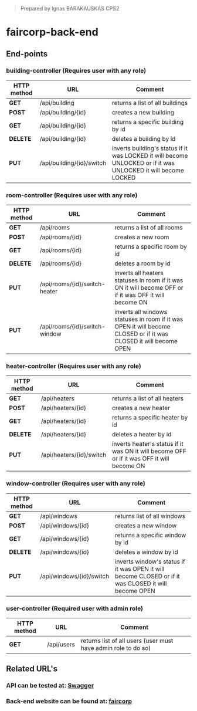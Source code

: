 > Prepared by Ignas BARAKAUSKAS CPS2
# faircorp-back-end

## End-points

### building-controller (Requires user with any role)

| HTTP method | URL | Comment |
|--|--|--|
| **GET** | /api/building | returns a list of all buildings|
| **POST** | /api/building/{id} | creates a new building |
| **GET** | /api/building/{id} | returns a specific building by id|
| **DELETE** | /api/building/{id} | deletes a building by id|
| **PUT** | /api/building/{id}/switch | inverts building's status if it was LOCKED it will become UNLOCKED or if it was UNLOCKED it will become LOCKED|

### room-controller (Requires user with any role)

| HTTP method | URL | Comment |
|--|--|--|
| **GET** | /api/rooms | returns a list of all rooms|
| **POST** | /api/rooms/{id} | creates a new room |
| **GET** | /api/rooms/{id} | returns a specific room by id|
| **DELETE** | /api/rooms/{id} | deletes a room by id|
| **PUT** | /api/rooms/{id}/switch-heater | inverts all heaters statuses in room if it was ON it will become OFF or if it was OFF it will become ON|
| **PUT** | /api/rooms/{id}/switch-window | inverts all windows statuses in room if it was OPEN it will become CLOSED or if it was CLOSED it will become OPEN|

### heater-controller (Requires user with any role)

| HTTP method | URL | Comment |
|--|--|--|
| **GET** | /api/heaters | returns a list of all heaters|
| **POST** | /api/heaters/{id} | creates a new heater |
| **GET** | /api/heaters/{id} | returns a specific heater by id|
| **DELETE** | /api/heaters/{id} | deletes a heater by id|
| **PUT** | /api/heaters/{id}/switch | inverts heater's status if it was ON it will become OFF or if it was OFF it will become ON|

### window-controller (Requires user with any role)

| HTTP method | URL | Comment |
|--|--|--|
| **GET** | /api/windows | returns list of all windows|
| **POST** | /api/windows/{id} | creates a new window |
| **GET** | /api/windows/{id} | returns a specific window by id|
| **DELETE** | /api/windows/{id} | deletes a window by id|
| **PUT** | /api/windows/{id}/switch | inverts window's status if it was OPEN it will become CLOSED or if it was CLOSED it will become OPEN|

### user-controller (Required user with admin role)

| HTTP method | URL | Comment |
|--|--|--|
| **GET** | /api/users | returns list of all users (user must have admin role to do so)|

## Related URL's

### API can be tested at: [Swagger](https://faircorp-ignas-barakauskas.cleverapps.io/swagger-ui/index.html#/)

### Back-end website can be found at: [faircorp](https://faircorp-ignas-barakauskas.cleverapps.io)